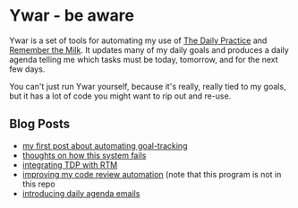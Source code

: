 # Ywar - be aware

Ywar is a set of tools for automating my use of [The Daily
Practice](http://tdp.me/) and [Remember the Milk](http://rememberthemilk.com/).
It updates many of my daily goals and produces a daily agenda telling me which
tasks must be today, tomorrow, and for the next few days.

You can't just run Ywar yourself, because it's really, really tied to my goals,
but it has a lot of code you might want to rip out and re-use.

## Blog Posts

* [my first post about automating goal-tracking](http://rjbs.manxome.org/rubric/entry/1998)
* [thoughts on how this system fails](http://rjbs.manxome.org/rubric/entry/2003)
* [integrating TDP with RTM](http://rjbs.manxome.org/rubric/entry/2004)
* [improving my code review
  automation](http://rjbs.manxome.org/rubric/entry/2007) (note that this
  program is not in this repo
* [introducing daily agenda emails](http://rjbs.manxome.org/rubric/entry/2010)
